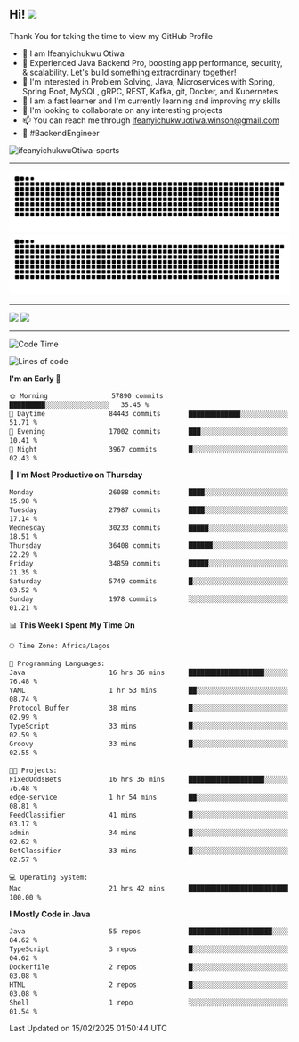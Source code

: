 <!-- BLOG-POST-LIST:START --><!-- BLOG-POST-LIST:END -->

## Hi! <img src="https://media.giphy.com/media/hvRJCLFzcasrR4ia7z/giphy.gif" width="4%"> 

Thank You for taking the time to view my GitHub Profile

- 👋 I am Ifeanyichukwu Otiwa
- 🚀 Experienced Java Backend Pro, boosting app performance, security, & scalability. Let's build something extraordinary together!
- 👀 I'm interested in Problem Solving, Java, Microservices with Spring, Spring Boot, MySQL, gRPC, REST, Kafka, git, Docker, and Kubernetes
- 🌱 I am a fast learner and I'm currently learning and improving my skills
- 💞️ I'm looking to collaborate on any interesting projects
- 📫 You can reach me through ifeanyichukwuotiwa.winson@gmail.com
- 🚀 #BackendEngineer

<p align="left" marginTop="10px"> <img src="https://komarev.com/ghpvc/?username=ifeanyichukwuOtiwa-sports&label=Profile%20views&color=0e75b6&style=for-the-badge" alt="ifeanyichukwuOtiwa-sports" /> </p>

***

<!--🐍📈SNAKEGRAPH / 🌐WEBSITE: https://github.com/Platane/snk -->
![github contribution grid snake animation](https://raw.githubusercontent.com/ifeanyichukwuOtiwa-sports/ifeanyichukwuOtiwa-sports/output/github-contribution-grid-snake-dark.svg#gh-dark-mode-only)![github contribution grid snake animation](https://raw.githubusercontent.com/ifeanyichukwuOtiwa-sports/ifeanyichukwuOtiwa-sports/output/github-contribution-grid-snake.svg#gh-light-mode-only)

***

<p float="left">
  <img float="left" src="https://github-readme-stats.vercel.app/api?username=ifeanyichukwuOtiwa-sports&count_private=true&include_all_commits=true&theme=react&show_icons=true" />
  <img float="right" src="https://github-readme-stats.vercel.app/api/top-langs/?username=ifeanyichukwuOtiwa-sports&layout=compact&show_icons=true&theme=react" /> 
</p>

***



<!--START_SECTION:waka-->
![Code Time](http://img.shields.io/badge/Code%20Time-3%2C461%20hrs%2043%20mins-blue)

![Lines of code](https://img.shields.io/badge/From%20Hello%20World%20I%27ve%20Written-41.1%20million%20lines%20of%20code-blue)

**I'm an Early 🐤** 

```text
🌞 Morning                57890 commits       █████████░░░░░░░░░░░░░░░░   35.45 % 
🌆 Daytime                84443 commits       █████████████░░░░░░░░░░░░   51.71 % 
🌃 Evening                17002 commits       ███░░░░░░░░░░░░░░░░░░░░░░   10.41 % 
🌙 Night                  3967 commits        █░░░░░░░░░░░░░░░░░░░░░░░░   02.43 % 
```
📅 **I'm Most Productive on Thursday** 

```text
Monday                   26088 commits       ████░░░░░░░░░░░░░░░░░░░░░   15.98 % 
Tuesday                  27987 commits       ████░░░░░░░░░░░░░░░░░░░░░   17.14 % 
Wednesday                30233 commits       █████░░░░░░░░░░░░░░░░░░░░   18.51 % 
Thursday                 36408 commits       ██████░░░░░░░░░░░░░░░░░░░   22.29 % 
Friday                   34859 commits       █████░░░░░░░░░░░░░░░░░░░░   21.35 % 
Saturday                 5749 commits        █░░░░░░░░░░░░░░░░░░░░░░░░   03.52 % 
Sunday                   1978 commits        ░░░░░░░░░░░░░░░░░░░░░░░░░   01.21 % 
```


📊 **This Week I Spent My Time On** 

```text
🕑︎ Time Zone: Africa/Lagos

💬 Programming Languages: 
Java                     16 hrs 36 mins      ███████████████████░░░░░░   76.48 % 
YAML                     1 hr 53 mins        ██░░░░░░░░░░░░░░░░░░░░░░░   08.74 % 
Protocol Buffer          38 mins             █░░░░░░░░░░░░░░░░░░░░░░░░   02.99 % 
TypeScript               33 mins             █░░░░░░░░░░░░░░░░░░░░░░░░   02.59 % 
Groovy                   33 mins             █░░░░░░░░░░░░░░░░░░░░░░░░   02.55 % 

🐱‍💻 Projects: 
FixedOddsBets            16 hrs 36 mins      ███████████████████░░░░░░   76.48 % 
edge-service             1 hr 54 mins        ██░░░░░░░░░░░░░░░░░░░░░░░   08.81 % 
FeedClassifier           41 mins             █░░░░░░░░░░░░░░░░░░░░░░░░   03.17 % 
admin                    34 mins             █░░░░░░░░░░░░░░░░░░░░░░░░   02.62 % 
BetClassifier            33 mins             █░░░░░░░░░░░░░░░░░░░░░░░░   02.57 % 

💻 Operating System: 
Mac                      21 hrs 42 mins      █████████████████████████   100.00 % 
```

**I Mostly Code in Java** 

```text
Java                     55 repos            █████████████████████░░░░   84.62 % 
TypeScript               3 repos             █░░░░░░░░░░░░░░░░░░░░░░░░   04.62 % 
Dockerfile               2 repos             █░░░░░░░░░░░░░░░░░░░░░░░░   03.08 % 
HTML                     2 repos             █░░░░░░░░░░░░░░░░░░░░░░░░   03.08 % 
Shell                    1 repo              ░░░░░░░░░░░░░░░░░░░░░░░░░   01.54 % 
```




 Last Updated on 15/02/2025 01:50:44 UTC
<!--END_SECTION:waka-->

<!--
<p align="center">
![trophy](https://github-profile-trophy.vercel.app/?username=ifeanyichukwuOtiwa-sports&theme=onedark) (https://github.com/ryo-ma/github-profile-trophy)
</p>
-->

<!---
ifeanyi-otiwa/ifeanyi-otiwa is a ✨ special ✨ repository because its `README.md` (this file) appears on your GitHub profile.
You can click the Preview link to take a look at your changes.
--->
